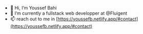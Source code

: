 - 👋 Hi, I’m Youssef Bahi
- 🌱 I’m currently a fullstack web developper at @Fluigent
- 📫 reach out to me in [https://youssefb.netlify.app/#contact](https://youssefb.netlify.app/#contact)

<!---
you97ssef/you97ssef is a ✨ special ✨ repository because its `README.md` (this file) appears on your GitHub profile.
You can click the Preview link to take a look at your changes.
--->
